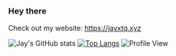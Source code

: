 ### Hey there

Check out my website: https://jayxtq.xyz

![Jay's GitHub stats](https://readme-stats-breno.vercel.app/api?username=jayxtq&show_icons=true&theme=radical)
[![Top Langs](https://readme-stats-breno.vercel.app/api/top-langs/?username=anuraghazra&layout=compact)](https://github.com/anuraghazra/github-readme-stats)
![Profile View](https://komarev.com/ghpvc/?username=jayxtq&color=blueviolet)

